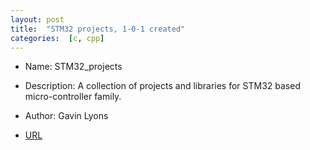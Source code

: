 ```yaml
---
layout: post
title:  "STM32 projects, 1-0-1 created"
categories:  [c, cpp]
---
```


* Name: STM32_projects
* Description: A collection of projects and libraries for STM32 based micro-controller family.
* Author: Gavin Lyons

* [URL](https://github.com/gavinlyonsrepo/STM32_projects) 



